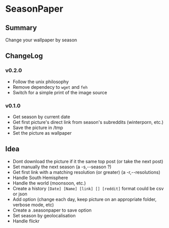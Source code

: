 # SeasonPaper

## Summary

Change your wallpaper by season

## ChangeLog

### v0.2.0

- Follow the unix philosophy
- Remove dependecy to `wget` and `feh`
- Switch for a simple print of the image source

### v0.1.0

- Get season by current date
- Get first picture's direct link from season's subreddits (winterporn, etc.)
- Save the picture in /tmp
- Set the picture as wallpaper


## Idea

- Dont download the picture if it the same top post (or take the next post)
- Set manually the next season (a -s,--season ?)
- Get first link with a matching resolution (or greater) (a -r,--resolutions)
- Handle South Hemisphere
- Handle the world (moonsoon, etc.)
- Create a history `[Date] [Name] [link] [] [reddit]` format could be csv or json
- Add option (change each day, keep picture on an appropriate folder, verbose mode, etc)
- Create a .seasonpaper to save option
- Set season by geolocalisation
- Handle flickr